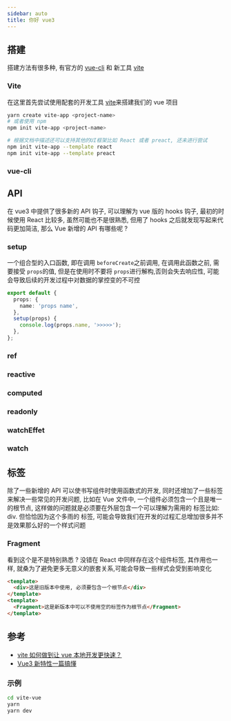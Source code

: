```yaml
---
sidebar: auto
title: 你好 vue3
---
```


## 搭建

搭建方法有很多种, 有官方的 [vue-cli](https://cli.vuejs.org/zh/) 和 新工具 [vite](https://github.com/vitejs/vite)

### Vite

在这里首先尝试使用配套的开发工具 [vite](https://github.com/vitejs/vite)来搭建我们的 vue 项目

```bash
yarn create vite-app <project-name>
# 或者使用 npm
npm init vite-app <project-name>

# 根据文档中描述还可以支持其他的UI框架比如 React 或者 preact, 还未进行尝试
npm init vite-app --template react
npm init vite-app --template preact
```

### vue-cli

## API

在 vue3 中提供了很多新的 API 钩子, 可以理解为 vue 版的 hooks 钩子, 最初的时候使用 React 比较多, 虽然可能也不是很熟悉, 但用了 hooks 之后就发现写起来代码更加简洁, 那么 Vue 新增的 API 有哪些呢 ?

### setup

一个组合型的入口函数, 即在调用 `beforeCreate`之前调用, 在调用此函数之前, 需要接受 `props`的值, 但是在使用时不要将 `props`进行解构,否则会失去响应性, 可能会导致后续的开发过程中对数据的掌控变的不可控

```ts
export default {
  props: {
    name: 'props name',
  },
  setup(props) {
    console.log(props.name, '>>>>>');
  },
};
```

### ref

### reactive

### computed

### readonly

### watchEffet

### watch

## 标签

除了一些新增的 API 可以使书写组件时使用函数式的开发, 同时还增加了一些标签来解决一些常见的开发问题, 比如在 Vue 文件中, 一个组件必须包含一个且是唯一的根节点, 这样做的问题就是必须要在外层包含一个可以理解为需用的 标签比如: div. 但恰恰因为这个多雨的 标签, 可能会导致我们在开发的过程汇总增加很多并不是效果那么好的一个样式问题

### Fragment

看到这个是不是特别熟悉 ? 没错在 React 中同样存在这个组件标签, 其作用也一样, 就桑为了避免更多无意义的嵌套关系,可能会导致一些样式会受到影响变化

```html
<template>
  <div>这是旧版本中使用, 必须要包含一个根节点</div>
</template>
<template>
  <Fragment>这是新版本中可以不使用空的标签作为根节点</Fragment>
</template>
```

## 参考

- [vite 如何做到让 vue 本地开发更快速？](https://developer.aliyun.com/article/761551)
- [Vue3 新特性一篇搞懂](https://juejin.im/post/5e6388366fb9a07cda097c47)

### 示例

```bash
cd vite-vue
yarn
yarn dev
```
